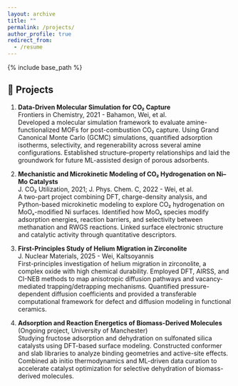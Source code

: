 ```yaml
---
layout: archive
title: ""
permalink: /projects/
author_profile: true
redirect_from:
  - /resume
---
```


{% include base_path %}

🚀 Projects
------
1.  **Data-Driven Molecular Simulation for CO₂ Capture** <br>
   Frontiers in Chemistry, 2021 - Bahamon, Wei, et al. <br>
   Developed a molecular simulation framework to evaluate amine-functionalized MOFs for post-combustion CO₂ capture. Using Grand Canonical Monte Carlo (GCMC) simulations, quantified adsorption isotherms, selectivity, and regenerability across several amine configurations. Established structure–property relationships and laid the groundwork for future ML-assisted design of porous adsorbents.

2.  **Mechanistic and Microkinetic Modeling of CO₂ Hydrogenation on Ni–Mo Catalysts** <br>
   J. CO₂ Utilization, 2021; J. Phys. Chem. C, 2022 - Wei, et al. <br>
   A two-part project combining DFT, charge-density analysis, and Python-based microkinetic modeling to explore CO₂ hydrogenation on MoOₓ-modified Ni surfaces. Identified how MoOₓ species modify adsorption energies, reaction barriers, and selectivity between methanation and RWGS reactions. Linked surface electronic structure and catalytic activity through quantitative descriptors.

3.  **First-Principles Study of Helium Migration in Zirconolite** <br>
   J. Nuclear Materials, 2025 - Wei, Kaltsoyannis <br>
   First-principles investigation of helium migration in zirconolite, a complex oxide with high chemical durability. Employed DFT, AIRSS, and CI-NEB methods to map anisotropic diffusion pathways and vacancy-mediated trapping/detrapping mechanisms. Quantified pressure-dependent diffusion coefficients and provided a transferable computational framework for defect and diffusion modeling in functional ceramics. 

4.  **Adsorption and Reaction Energetics of Biomass-Derived Molecules** <br>
   (Ongoing project, University of Manchester) <br>
   Studying fructose adsorption and dehydration on sulfonated silica catalysts using DFT-based surface modeling. Constructed conformer and slab libraries to analyze binding geometries and active-site effects. Combined ab initio thermodynamics and ML-driven data curation to accelerate catalyst optimization for selective dehydration of biomass-derived molecules.

